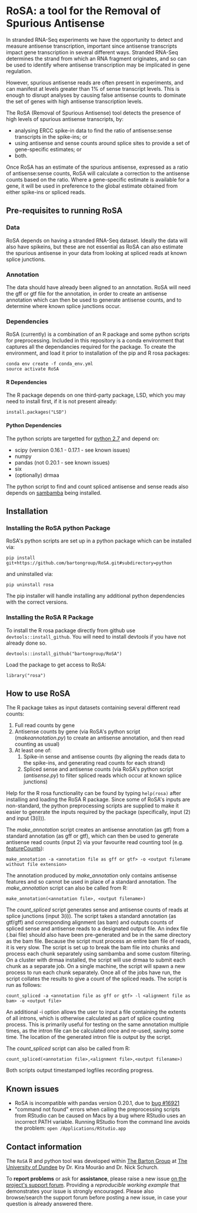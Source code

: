 # RoSA: a tool for the Removal of Spurious Antisense

In stranded RNA-Seq experiments we have the opportunity to detect and measure antisense transcription, important since antisense transcripts impact gene transcription in several different ways. Stranded RNA-Seq determines the strand from which an RNA fragment originates, and so can be used to identify where antisense transcription may be implicated in gene regulation. 

However, spurious antisense reads are often present in experiments, and can manifest at levels greater than 1% of sense transcript levels. This is enough to disrupt analyses by causing false antisense counts to dominate the set of genes with high antisense transcription levels.   

The RoSA (Removal of Spurious Antisense) tool detects the presence of high levels of spurious antisense transcripts, by:
* analysing ERCC spike-in data to find the ratio of antisense:sense transcripts in the spike-ins; or
* using antisense and sense counts around splice sites to provide a set of gene-specific estimates; or
* both.

Once RoSA has an estimate of the spurious antisense, expressed as a ratio of antisense:sense counts, RoSA will calculate a correction to the antisense counts based on the ratio. Where a gene-specific estimate is available for a gene, it will be used in preference to the global estimate obtained from either spike-ins or spliced reads.

## Pre-requisites to running RoSA
### Data
RoSA depends on having a stranded RNA-Seq dataset. Ideally the data will also have spikeins, but these are not essential as RoSA can also estimate the spurious antisense in your data from looking at spliced reads at known splice junctions.

### Annotation
The data should have already been aligned to an annotation. RoSA will need the gff or gtf file for the annotation, in order to create an antisense annotation which can then be used to generate antisense counts, and to determine where known splice junctions occur.

### Dependencies

RoSA (currently) is a combination of an R package and some python scripts for preprocessing. Included in this repository is a conda environment that captures all the dependancies required for the package. To create the environment, and load it prior to installation of the pip and R rosa packages:

```
conda env create -f conda_env.yml
source activate RoSA
```

#### R Dependencies

The R package depends on one third-party package, LSD, which you may need to install first, 
if it is not present already:

```
install.packages("LSD")
```

#### Python Dependencies

The python scripts are targetted for [python 2.7](https://www.python.org/download/releases/2.7/) and depend on:
- scipy (version 0.16.1 - 0.17.1 - see known issues)
- numpy
- pandas (not 0.20.1 - see known issues)
- six
- (optionally) drmaa

The python script to find and count spliced antisense and sense reads also depends on [sambamba](http://lomereiter.github.io/sambamba/) being installed.

## Installation

### Installing the RoSA python Package

RoSA's python scripts are set up in a python package which can be installed via:

```
pip install git+https://github.com/bartongroup/RoSA.git#subdirectory=python
```

and uninstalled via:

```
pip uninstall rosa
```

The pip installer will handle installing any additional python dependencies with the correct versions.

### Installing the RoSA R Package

To install the R rosa package directly from github use `devtools::install_github`. You will need to install devtools if you have not already done so.
```
devtools::install_github("bartongroup/RoSA")

```
Load the package to get access to RoSA:
```
library("rosa")
```

## How to use RoSA

The R package takes as input datasets containing several different read counts:

1. Full read counts by gene
2. Antisense counts by gene (via RoSA's python script (*makeannotation.py*) to create an antisense annotation, and then read counting as usual)
3. At least one of:
     1. Spike-in sense and antisense counts (by aligning the reads data to the spike-ins, and generating read counts for each strand)
     2. Spliced sense and antisense counts (via RoSA's python script (*antisense.py*) to filter spliced reads which occur at known splice junctions)

Help for the R rosa functionality can be found by typing `help(rosa)` after installing and loading the RoSA R package. Since some of RoSA's inputs are non-standard, the python preprocessing scripts are supplied to make it easier to generate the inputs required by the package (specifically, input (2) and input (3(i))).

The *make_annotation* script creates an antisense annotation (as gtf) from a standard annotation (as gff or gtf), which can then be used to generate antisense read counts (input 2) via your favourite read counting tool (e.g. [featureCounts](http://subread.sourceforge.net)):
```
make_annotation -a <annotation file as gff or gtf> -o <output filename without file extension>
```
The annotation produced by *make_annotation* only contains antisense features and so cannot be used in place of a standard annotation. The *make_annotation* script can also be called from R:
```
make_annotation(<annotation file>, <output filename>)
```

The *count_spliced* script generates sense and antisense counts of reads at splice junctions (input 3(i)). The script takes a standard annotation (as gtf/gff) and corresponding alignment (as bam) and outputs counts of spliced sense and antisense reads to a designated output file. An index file (.bai file) should also have been pre-generated and be in the same directory as the bam file. Because the script must process an entire bam file of reads, it is very slow. The script is set up to break the bam file into chunks and process each chunk separately using sambamba and some custom filtering. On a cluster with drmaa installed, the script will use drmaa to submit each chunk as a separate job. On a single machine, the script will spawn a new process to run each chunk separately. Once all of the jobs have run, the script collates the results to give a count of the spliced reads. The script is run as follows:
```
count_spliced -a <annotation file as gff or gtf> -l <alignment file as bam> -o <output file>
```
An additional -i option allows the user to input a file containing the extents of all introns, which is otherwise calculated as part of splice counting process. This is primarily useful for testing on the same annotation multiple times, as the intron file can be calculated once and re-used, saving some time. The location of the generated intron file is output by the script.

The *count_spliced* script can also be called from R:
```
count_spliced(<annotation file>,<alignment file>,<output filename>)
```

Both scripts output timestamped logfiles recording progress.

## Known issues

* RoSA is incompatible with pandas version 0.20.1, due to [bug #16921](https://github.com/pandas-dev/pandas/issues/16921)
* "command not found" errors when calling the preprocessing scripts from RStudio can be caused on Macs by a bug where RStudio uses an incorrect PATH variable. Running RStudio from the command line avoids the problem: 
`open /Applications/RStudio.app`

## Contact information

The `RoSA` R and python tool was developed within [The Barton Group](http://www.compbio.dundee.ac.uk) at [The University of Dundee](http://www.dundee.ac.uk)
by Dr. Kira Mourão and Dr. Nick Schurch.

To **report problems** or ask for **assistance**, please raise a new issue [on the project's support forum](https://github.com/bartongroup/RoSA/issues).
Providing a *reproducible working example* that demonstrates your issue is strongly encouraged.  Please also browse/search
the support forum before posting a new issue, in case your question is already answered there.
